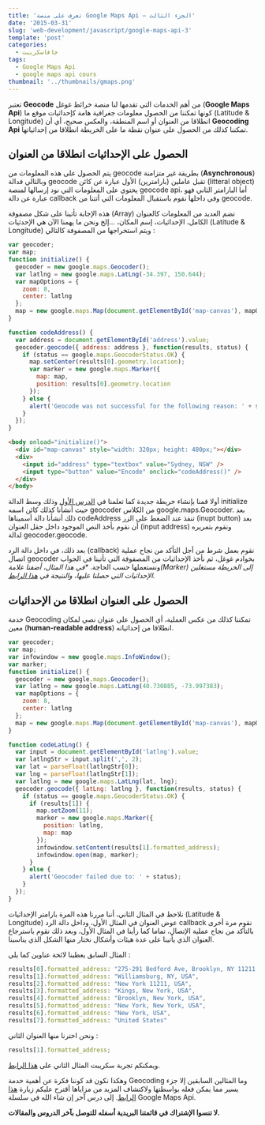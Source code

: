 ```yaml
---
title: 'تعرف على منصة Google Maps Api – الجزء الثالث'
date: '2015-03-31'
slug: 'web-development/javascript/google-maps-api-3'
template: 'post'
categories:
  - جافاسكريبت
tags:
  - Google Maps Api
  - google maps api cours
thumbnail: '../thumbnails/gmaps.png'
---
```


تعتبر **Geocode** من أهم الخدمات التي تقدمها لنا منصة خرائط غوغل (**Google Maps Api**) كونها تمكننا من الحصول معلومات جغرافية هامة كإحداثيات موقع ما (Latitude & Longitude) انطلاقا من العنوان أو اسم المنطقة، والعكس صحيح، أي أن **Geocoding Api** تمكننا كذلك من الحصول على عنوان نقطة ما على الخريطة انطلاقا من إحداثياتها.

## الحصول على الإحداثيات انطلاقا من العنوان

يتم الحصول على هذه المعلومات من geocode بطريقة غير متزامنة (**Asynchronous**) وبالتالي فدالة geocode تقبل عاملين (بارامترين) الأول عبارة عن كائن (litteral object) يحتوي على المعلومات التي نود إرسالها لمنصة geocode api، أما البارامتر الثاني فهو عبارة عن دالة callback وفي داخلها نقوم باستقبال المعلومات التي أتتنا من geocode.

هذه الإجابة تأتينا على شكل مصفوفة (Array) تضم العديد من المعلومات كالعنوان الكامل، الإحداثيات، إسم المكان، ...إلخ ونحن ما يهمنا الآن هي الإحدثيات (Latitude & Longitude) ويتم استخراجها من المصفوفة كالتالي :

```js
var geocoder;
var map;
function initialize() {
  geocoder = new google.maps.Geocoder();
  var latlng = new google.maps.LatLng(-34.397, 150.644);
  var mapOptions = {
    zoom: 8,
    center: latlng
  };
  map = new google.maps.Map(document.getElementById('map-canvas'), mapOptions);
}

function codeAddress() {
  var address = document.getElementById('address').value;
  geocoder.geocode({ address: address }, function(results, status) {
    if (status == google.maps.GeocoderStatus.OK) {
      map.setCenter(results[0].geometry.location);
      var marker = new google.maps.Marker({
        map: map,
        position: results[0].geometry.location
      });
    } else {
      alert('Geocode was not successful for the following reason: ' + status);
    }
  });
}
```

```html
<body onload="initialize()">
  <div id="map-canvas" style="width: 320px; height: 480px;"></div>
  <div>
    <input id="address" type="textbox" value="Sydney, NSW" />
    <input type="button" value="Encode" onclick="codeAddress()" />
  </div>
</body>
```

أولا قمنا بإنشاء خريطة جديدة كما تعلمنا في [الدرس الأول](http://www.tutomena.com/web-development/javascript/google-maps-api-1/ 'تعرف على منصة Google Maps Api – الجزء الأول') وذلك وسط الدالة initialize حيث أنشأنا كذلك كائن اسمه geocoder من الكلاس google.maps.Geocoder. بعد ذلك أنشأنا دالة أسميناها codeAddress تنفذ عند الضغط على الزر (inupt button) بعد أن نقوم بأخذ النص الموجود داخل حقل العنوان (input address) ونقوم بتمريره لدالة geocoder.geocode.

بعد ذلك، في داخل دالة الرد (callback) نقوم بعمل شرط من أجل التأكد من نجاح عملية اتصال geocoder بخوادم غوغل، ثم نأخذ الإحداثيات من المصفوفة التي تأتينا في الجواب ونستعملها حسب الحاجة. _\*في هذا المثال، أضفنا علامة(Marker) إلى الخريطة مستغلين الإحداثيات التي حصلنا عليها، والنتيجة في [هذا الرابط](https://developers.google.com/maps/documentation/javascript/examples/geocoding-simple 'Geocoding service')._

## الحصول على العنوان انطلاقا من الإحداثيات

خدمة Geocoding تمكننا كذلك من عكس العملية، أي الحصول على عنوان نصي لمكان معين (**human-readable address**) انطلاقا من إحداثياته.

```js
var geocoder;
var map;
var infowindow = new google.maps.InfoWindow();
var marker;
function initialize() {
  geocoder = new google.maps.Geocoder();
  var latlng = new google.maps.LatLng(40.730885, -73.997383);
  var mapOptions = {
    zoom: 8,
    center: latlng
  };
  map = new google.maps.Map(document.getElementById('map-canvas'), mapOptions);
}

function codeLatLng() {
  var input = document.getElementById('latlng').value;
  var latlngStr = input.split(',', 2);
  var lat = parseFloat(latlngStr[0]);
  var lng = parseFloat(latlngStr[1]);
  var latlng = new google.maps.LatLng(lat, lng);
  geocoder.geocode({ latLng: latlng }, function(results, status) {
    if (status == google.maps.GeocoderStatus.OK) {
      if (results[1]) {
        map.setZoom(11);
        marker = new google.maps.Marker({
          position: latlng,
          map: map
        });
        infowindow.setContent(results[1].formatted_address);
        infowindow.open(map, marker);
      }
    } else {
      alert('Geocoder failed due to: ' + status);
    }
  });
}
```

نلاحظ في المثال الثاني، أننا مررنا هذه المرة بارامتر الإحداثيات (Latitude & Longitude) عوض العنوان في المثال الأول، وداخل دالة الرد callback نقوم مرة أخرى بالتأكد من نجاح عملية الإتصال، تماما كما رأينا في المثال الأول، وبعد ذلك نقوم باسترجاع العنوان الذي يأتينا على عدة هيئات وأشكال نختار منها الشكل الذي يناسبنا.

المثال السابق يعطينا لائحة عناوين كما يلي :

```js
results[0].formatted_address: "275-291 Bedford Ave, Brooklyn, NY 11211, USA",
results[1].formatted_address: "Williamsburg, NY, USA",
results[2].formatted_address: "New York 11211, USA",
results[3].formatted_address: "Kings, New York, USA",
results[4].formatted_address: "Brooklyn, New York, USA",
results[5].formatted_address: "New York, New York, USA",
results[6].formatted_address: "New York, USA",
results[7].formatted_address: "United States"
```

ونحن اخترنا منها العنوان الثاني :

```js
results[1].formatted_address;
```

ويمكنكم تجربة سكريبت المثال الثاني على [هذا الرابط](https://developers.google.com/maps/documentation/javascript/examples/geocoding-reverse).

وهكذا نكون قد كوننا فكرة عن أهمية خدمة Geocoding وما المثالين السابقين إلا جزء يسير مما يمكن فعله بواسطتها ولاكتشاف المزيد من مزاياها أقترح عليكم زيارة [هذا الرابط](https://developers.google.com/maps/documentation/javascript/geocoding). إلى درس آخر إن شاء الله في سلسلة Google Maps Api.

**لا تنسوا الإشتراك في قائمتنا البريدية أسفله للتوصل بآخر الدروس والمقالات.**
